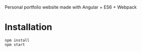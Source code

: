 Personal portfolio website made with Angular + ES6 + Webpack

# Installation
```
npm install
npm start
```
